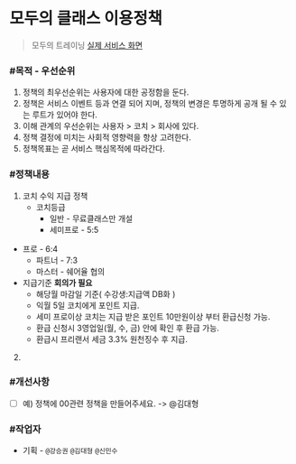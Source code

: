 # 모두의 클래스 이용정책

> 모두의 트레이닝 [실제 서비스 화면](www.modooclass.net)
>



### **#목적 - 우선순위**

1. 정책의 최우선순위는 사용자에 대한 공정함을 둔다.
2. 정책은 서비스 이벤트 등과 연결 되어 지며, 정책의 변경은 투명하게 공개 될 수 있는 루트가 있어야 한다. 
3. 이해 관계의 우선순위는 사용자 > 코치 > 회사에 있다. 
4. 정책 결정에 미치는 사회적 영향력을 항상 고려한다. 
5. 정책목표는 곧 서비스 핵심목적에 따라간다. 




### **#정책내용**

1. 코치 수익 지급 정책
   - 코치등급 
     - 일반 - 무료클래스만 개설
     - 세미프로 - 5:5 
  - 프로 -  6:4 
     - 파트너 - 7:3 
     - 마스터 - 쉐어율 협의
   - 지급기준 **회의가 필요**
     - 해당월 마감일 기준( 수강생:지급액 DB화 )
     - 익월 5일 코치에게 포인트 지급. 
     - 세미 프로이상 코치는 지급 받은 포인트 10만원이상 부터 환급신청 가능. 
     - 환급 신청시 3영업일(월, 수, 금) 안에 확인 후 환급 가능. 
     - 환급시 프리랜서 세금 3.3% 원천징수 후 지급. 
2. 



### #개선사항

- [ ] 예) 정책에 00관련 정책을 만들어주세요. -> @김대형



### **#작업자**

- 기획 - `@강승권` `@김대형` `@신민수` 


